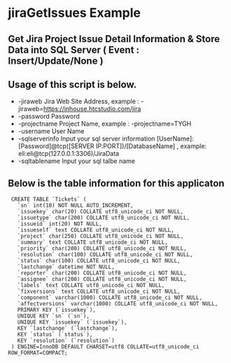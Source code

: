 # jiraGetIssues Example
## Get Jira Project Issue Detail Information & Store Data into SQL Server ( Event : Insert/Update/None )

## Usage of this script is below.
* -jiraweb
  Jira Web Site Address, example : -jiraweb=https://inhouse.htcstudio.com/jira
* -password
  Password
* -projectname
  Project Name, example : -projectname=TYGH
* -username
  User Name
* -sqlserverinfo
  Input your sql server information [UserName]:[Password]@tcp([SERVER IP:PORT])/[DatabaseName] , example:  eli:eli@tcp(127.0.0.1:3306)/JiraData
* -sqltablename
  Input your sql talbe name


## Below is the table information for this applicaton
```
 CREATE TABLE `Tickets` (
   `sn` int(10) NOT NULL AUTO_INCREMENT,
   `issuekey` char(20) COLLATE utf8_unicode_ci NOT NULL,
   `issuetype` char(200) COLLATE utf8_unicode_ci NOT NULL,
   `issueid` int(20) NOT NULL,
   `issueself` text COLLATE utf8_unicode_ci NOT NULL,
   `project` char(250) COLLATE utf8_unicode_ci NOT NULL,
   `summary` text COLLATE utf8_unicode_ci NOT NULL,
   `priority` char(200) COLLATE utf8_unicode_ci NOT NULL,
   `resolution` char(100) COLLATE utf8_unicode_ci NOT NULL,
   `status` char(100) COLLATE utf8_unicode_ci NOT NULL,
   `lastchange` datetime NOT NULL,
   `reporter` char(200) COLLATE utf8_unicode_ci NOT NULL,
   `assignee` char(200) COLLATE utf8_unicode_ci NOT NULL,
   `labels` text COLLATE utf8_unicode_ci NOT NULL,
   `fixversions` text COLLATE utf8_unicode_ci NOT NULL,
   `component` varchar(1000) COLLATE utf8_unicode_ci NOT NULL,
   `affectversions` varchar(1000) COLLATE utf8_unicode_ci NOT NULL,
   PRIMARY KEY (`issuekey`),
   UNIQUE KEY `sn` (`sn`),
   UNIQUE KEY `issuekey` (`issuekey`),
   KEY `lastchange` (`lastchange`),
   KEY `status` (`status`),
   KEY `resolution` (`resolution`)
 ) ENGINE=InnoDB DEFAULT CHARSET=utf8 COLLATE=utf8_unicode_ci ROW_FORMAT=COMPACT;
```
